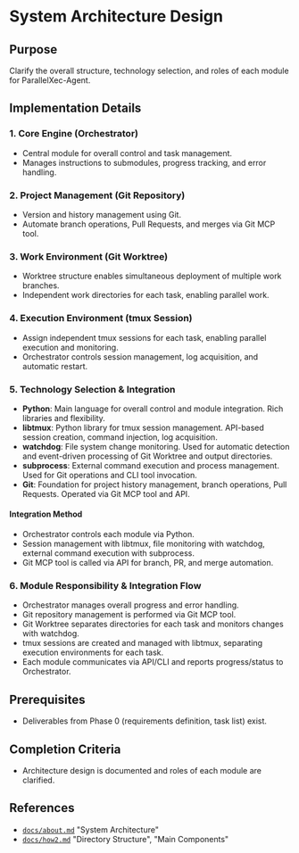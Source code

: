 # System Architecture Design

## Purpose
Clarify the overall structure, technology selection, and roles of each module for ParallelXec-Agent.

## Implementation Details

### 1. Core Engine (Orchestrator)
- Central module for overall control and task management.
- Manages instructions to submodules, progress tracking, and error handling.

### 2. Project Management (Git Repository)
- Version and history management using Git.
- Automate branch operations, Pull Requests, and merges via Git MCP tool.

### 3. Work Environment (Git Worktree)
- Worktree structure enables simultaneous deployment of multiple work branches.
- Independent work directories for each task, enabling parallel work.

### 4. Execution Environment (tmux Session)
- Assign independent tmux sessions for each task, enabling parallel execution and monitoring.
- Orchestrator controls session management, log acquisition, and automatic restart.

### 5. Technology Selection & Integration
- **Python**: Main language for overall control and module integration. Rich libraries and flexibility.
- **libtmux**: Python library for tmux session management. API-based session creation, command injection, log acquisition.
- **watchdog**: File system change monitoring. Used for automatic detection and event-driven processing of Git Worktree and output directories.
- **subprocess**: External command execution and process management. Used for Git operations and CLI tool invocation.
- **Git**: Foundation for project history management, branch operations, Pull Requests. Operated via Git MCP tool and API.

#### Integration Method
- Orchestrator controls each module via Python.
- Session management with libtmux, file monitoring with watchdog, external command execution with subprocess.
- Git MCP tool is called via API for branch, PR, and merge automation.

### 6. Module Responsibility & Integration Flow
- Orchestrator manages overall progress and error handling.
- Git repository management is performed via Git MCP tool.
- Git Worktree separates directories for each task and monitors changes with watchdog.
- tmux sessions are created and managed with libtmux, separating execution environments for each task.
- Each module communicates via API/CLI and reports progress/status to Orchestrator.

## Prerequisites
- Deliverables from Phase 0 (requirements definition, task list) exist.

## Completion Criteria
- Architecture design is documented and roles of each module are clarified.

## References
- [`docs/about.md`](docs/about.md:1) "System Architecture"
- [`docs/how2.md`](docs/how2.md:1) "Directory Structure", "Main Components"

